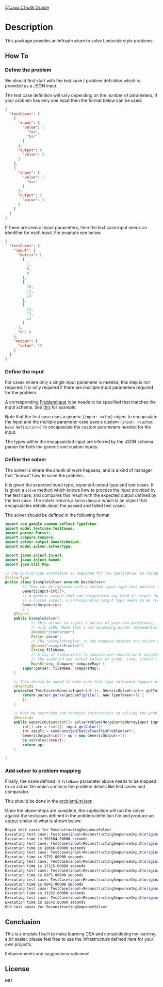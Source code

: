 [![Java CI with Gradle](https://github.com/gautham18113/challenges-and-stuff/actions/workflows/gradle.yml/badge.svg?event=push)](https://github.com/gautham18113/AlgorithmsJava/actions/workflows/gradle.yml)

# Description

This package provides an infrastructure to solve Leetcode style problems.

## How To

### Define the problem

We should first start with the test case / problem definition which is provided as a JSON input.

The test case definition will vary depending on the number of parameters, if your problem
has only one input then the format below can be used.

```json
{
  "testCases": [
    {
      "input": {
        "value": [
          "foo",
          "bar"
        ]
      },
      "output": {
        "value": 2
      }
    },
    {
      "input": {
        "value": [
          "baz"
        ]
      },
      "output": {
        "value": 1
      }
    }
  ]
}
```

If there are several input parameters, then the test case input needs an identifier
for each input. For example see below.

```json
{
  "testCases": {
    "input": {
      "matrix": [
        [
          1,
          5,
          9
        ],
        [
          10,
          11,
          13
        ],
        [
          12,
          13,
          15
        ]
      ],
      "k": 8
    },
    "output": {
      "value": 13
    }
  }
}
```

### Define the input

For cases where only a single input parameter is needed, this step is not required. It is only required if there
are mulitiple input parameters required for the problem.

A corresponding [ProblemInput](./src/main/java/model/io/ProblemInput.java) type needs to
be specified that matches the input schema. See [this](./src/main/java/solver/impl/graph/FloodFillInput.java) for
example.

Note that the first case uses a generic `{input: value}` object to encapsulate the input and the multiple
parameter case uses a custom `{input: <custom bean definition>}` to encapsulate the custom parameters needed
for the input.

The types within the encapsulated input are inferred by the JSON schema parser for both the generic and custom inputs.

### Define the solver

The solver is where the chunk of work happens, and is a kind of manager that "knows" how to solve the problem.

It is given the expected input type, expected output type and test cases. It is given a `solve` method which knows how
to process the input provided by the test case, and compares this result with the expected output defined by the test
case. The solver returns a `SolverOutput` which is an object that encapsulates details about the passed and failed test
cases.

The solver should be defined in the following format

```java
import com.google.common.reflect.TypeToken;
import model.testcase.TestCases;
import parser.Parser;
import compare.Compare;
import solver.output.GenericOutput;
import model.solver.SolverType;

import javax.inject.Inject;
import javax.inject.Named;
import java.util.Map;

// The @SolverType annotation is required for the application to recognize this class as a solver
@SolverType
public class ExampleSolver extends BaseSolver<
        // This can be replaced with a custom input type that matches the problem's input schema
        GenericInput<int[]>,
        // A generic output that can encapsulate any kind of output. Note that if you need
        // a custom output, a corresponding output type needs to be created/
        GenericOutput<int>
        > {
    @Inject
    public ExampleSolver(
            // This allows to inject a parser of your own preference, if you don't prefer working
            // with JSON. Note that a corresponding parser implementation needs to be added.
            @Named("jsonParser")
            Parser parser,
            // The "exampleProblem" is the mapping between the solver and the json problem file
            @Named("exampleProblem")
            String fileName,
            // A map of comparators to compare non-conventional outputs from the solver, like 
            // the expected and actual values of graph, tree, linked list etc.
            Map<String, Compare> compareMap) {
        super(parser, fileName, compareMap);
    }

    // This should be added to make sure that type inference happens properly
    @Override
    protected TestCases<GenericInput<int[]>, GenericOutput<int>> getTestCases() {
        return parser.parse(getConfigFile(), new TypeToken<>() {
        });
    }

    // Must be overriden and contains instructions on solving the problem.
    @Override
    public GenericOutput<int[]> solveProblem(MergeSortedArrayInput input) {
        int[] arr = (int[]) input.getValue();
        int result = someFunctionThatSolvesThisProblem(arr);
        GenericOutput<int[]> op = new GenericOutput<>();
        op.setValue(result);
        return op;
    }

}
```

### Add solver to problem mapping

Finally, the name defined in `fileName` parameter above needs to be mapped to an actual file which
contains the problem details like test cases and comparator.

This should be done in the [problemList.json](src/main/resources/problems/problemList.json).

Once the above steps are complete, the application will run the solver against the testcases defined in the problem
definition file and produce an output similar to what is shown below:

```bash
Begin test cases for ReconstructingSequenceSolver
Executing test case: TestCase(input=ReconstructingSequenceInput(original=[1, 2, 3], seqs=[[1, 2], [1, 3]]), output=GenericOutput{value=false})
Execution time is 301084.00000 seconds
Executing test case: TestCase(input=ReconstructingSequenceInput(original=[1, 2, 3], seqs=[[1, 2]]), output=GenericOutput{value=false})
Execution time is 10666.00000 seconds
Executing test case: TestCase(input=ReconstructingSequenceInput(original=[1, 2, 3], seqs=[[1, 2], [1, 3], [2, 3]]), output=GenericOutput{value=true})
Execution time is 9792.00000 seconds
Executing test case: TestCase(input=ReconstructingSequenceInput(original=[4, 1, 5, 2, 6, 3], seqs=[[5, 2, 6, 3], [4, 1, 5, 2]]), output=GenericOutput{value=true})
Execution time is 17125.00000 seconds
Executing test case: TestCase(input=ReconstructingSequenceInput(original=[3, 1, 4, 2], seqs=[[3, 1], [3, 4], [4, 2]]), output=GenericOutput{value=false})
Execution time is 8875.00000 seconds
Executing test case: TestCase(input=ReconstructingSequenceInput(original=[1, 3, 2, 5, 4], seqs=[[4], [1, 1, 3], [3, 2], [2, 5], [5, 4]]), output=GenericOutput{value=false})
Execution time is 9042.00000 seconds
Executing test case: TestCase(input=ReconstructingSequenceInput(original=[7, 4, 2, 5, 1, 3, 6], seqs=[[7, 4, 5, 3], [2, 1, 3, 6]]), output=GenericOutput{value=false})
Execution time is 11292.00000 seconds
Executing test case: TestCase(input=ReconstructingSequenceInput(original=[4, 6, 1, 5, 8, 7, 2, 3], seqs=[[3], [4, 6, 1, 7], [1, 5, 8, 2], [8, 7, 2, 3]]), output=GenericOutput{value=true})
Execution time is 18542.00000 seconds
End test cases for ReconstructingSequenceSolver
```

## Conclusion

This is a module I built to make learning DSA and consolidating my learning a bit easier, please feel free to use the infrastructure defined here
for your own projects.

Enhancements and suggestions welcome!

## License

MIT
